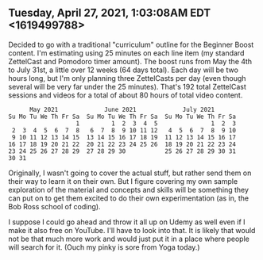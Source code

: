 ## Tuesday, April 27, 2021, 1:03:08AM EDT <1619499788>

Decided to go with a traditional "curriculum" outline for the Beginner
Boost content. I'm estimating using 25 minutes on each line item (my
standard ZettelCast and Pomodoro timer amount). The boost runs from
May the 4th to July 31st, a little over 12 weeks (64 days total). Each
day will be two hours long, but I'm only planning three ZettelCasts per
day (even though several will be very far under the 25 minutes). That's
192 total ZettelCast sessions and videos for a total of about 80 hours
of total video content.


```
      May 2021             June 2021             July 2021        
Su Mo Tu We Th Fr Sa  Su Mo Tu We Th Fr Sa  Su Mo Tu We Th Fr Sa  
                   1         1  2  3  4  5               1  2  3  
 2  3  4  5  6  7  8   6  7  8  9 10 11 12   4  5  6  7  8  9 10  
 9 10 11 12 13 14 15  13 14 15 16 17 18 19  11 12 13 14 15 16 17  
16 17 18 19 20 21 22  20 21 22 23 24 25 26  18 19 20 21 22 23 24  
23 24 25 26 27 28 29  27 28 29 30           25 26 27 28 29 30 31  
30 31                                                             

```

Originally, I wasn't going to cover the actual stuff, but rather send
them on their way to learn it on their own. But I figure covering my own
sample exploration of the material and concepts and skills will be
something they can put on to get them excited to do their own
experimentation (as in, the Bob Ross school of coding).

I suppose I could go ahead and throw it all up on Udemy as well even if
I make it also free on YouTube. I'll have to look into that. It is
likely that would not be that much more work and would just put it in a
place where people will search for it. (Ouch my pinky is sore from Yoga
today.)
